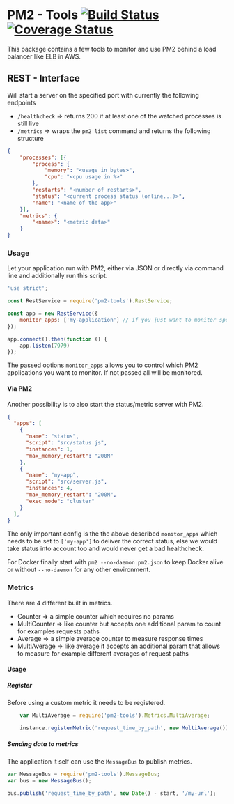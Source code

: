 # PM2 - Tools [![Build Status](https://travis-ci.org/evangelion1204/pm2-tools.svg?branch=master)](https://travis-ci.org/evangelion1204/pm2-tools) [![Coverage Status](https://coveralls.io/repos/github/evangelion1204/pm2-tools/badge.svg?branch=master)](https://coveralls.io/github/evangelion1204/pm2-tools?branch=master)

This package contains a few tools to monitor and use PM2 behind a load balancer like ELB in AWS.

## REST - Interface

Will start a server on the specified port with currently the following endpoints

- `/healthcheck` => returns 200 if at least one of the watched processes is still live
- `/metrics` => wraps the `pm2 list` command and returns the following structure
```json
{
    "processes": [{
        "process": {
            "memory": "<usage in bytes>",
            "cpu": "<cpu usage in %>"
        },
        "restarts": "<number of restarts>",
        "status": "<current process status (online...)>",
        "name": "<name of the app>"
    }],
    "metrics": {
        "<name>": "<metric data>"
    }
}
```

### Usage

Let your application run with PM2, either via JSON or directly via command line and additionally run this script.

```js
'use strict';

const RestService = require('pm2-tools').RestService;

const app = new RestService({
    monitor_apps: ['my-application'] // if you just want to monitor specific apps
});

app.connect().then(function () {
    app.listen(7979)
});
```

The passed options `monitor_apps` allows you to control which PM2 applications you want to monitor. If not passed all will be monitored.

#### Via PM2

Another possibility is to also start the status/metric server with PM2.

```json
{
  "apps": [
    {
      "name": "status",
      "script": "src/status.js",
      "instances": 1,
      "max_memory_restart": "200M"
    },
    {
      "name": "my-app",
      "script": "src/server.js",
      "instances": 4,
      "max_memory_restart": "200M",
      "exec_mode": "cluster"
    }
  ],
}
```

The only important config is the the above described `monitor_apps` which needs to be set to `['my-app']` to deliver the correct status, else we would take status into account too and would never get a bad healthcheck.

For Docker finally start with `pm2 --no-daemon pm2.json` to keep Docker alive or without `--no-daemon` for any other environment.

### Metrics

There are 4 different built in metrics.

- Counter => a simple counter which requires no params
- MultiCounter => like counter but accepts one additional param to count for examples requests paths
- Average => a simple average counter to measure response times
- MultiAverage => like average it accepts an additional param that allows to measure for example different averages of request paths

#### Usage

##### Register

Before using a custom metric it needs to be registered.

```js
    var MultiAverage = require('pm2-tools').Metrics.MultiAverage;

    instance.registerMetric('request_time_by_path', new MultiAverage());
```

##### Sending data to metrics

The application it self can use the `MessageBus` to publish metrics.

```js
var MessageBus = require('pm2-tools').MessageBus;
var bus = new MessageBus();

bus.publish('request_time_by_path', new Date() - start, '/my-url');
```